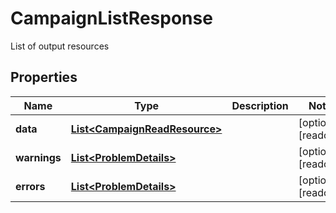 

# CampaignListResponse

List of output resources

## Properties

| Name | Type | Description | Notes |
|------------ | ------------- | ------------- | -------------|
|**data** | [**List&lt;CampaignReadResource&gt;**](CampaignReadResource.md) |  |  [optional] [readonly] |
|**warnings** | [**List&lt;ProblemDetails&gt;**](ProblemDetails.md) |  |  [optional] [readonly] |
|**errors** | [**List&lt;ProblemDetails&gt;**](ProblemDetails.md) |  |  [optional] [readonly] |



